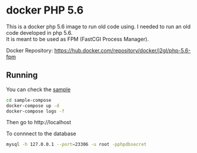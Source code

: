 # docker PHP 5.6

This is a docker php 5.6 image to run old code using.   I needed to run an old code developed in php 5.6.  
It is meant to be used as FPM (FastCGI Process Manager).

Docker Repository: https://hub.docker.com/repository/docker/j2gl/php-5.6-fpm

## Running

You can check the [sample](sample-compose/docker-compose.yml)


```sh
cd sample-compose
docker-compose up -d
docker-compose logs -f
```

Then go to http://localhost

To connnect to the database 
```sh
mysql -h 127.0.0.1 --port=23306 -u root -pphpdbsecret
```